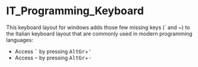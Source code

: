 # IT_Programming_Keyboard
This keyboard layout for windows adds those few missing keys (` and ~) to the Italian keyboard layout that are commonly used in modern programming languages:

- Access <kbd>`</kbd> by pressing <kbd>AltGr</kbd>+<kbd>'</kbd>
- Access <kbd>~</kbd> by pressing <kbd>AltGr</kbd>+<kbd>-</kbd>
